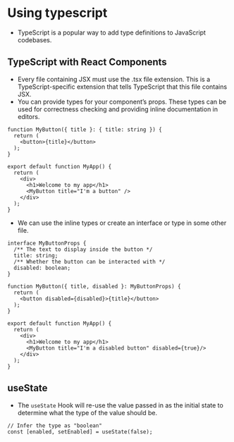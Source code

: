# Using typescript

- TypeScript is a popular way to add type definitions to JavaScript codebases.


## TypeScript with React Components 

- Every file containing JSX must use the .tsx file extension. This is a TypeScript-specific extension that tells TypeScript that this file contains JSX.
- You can provide types for your component’s props. These types can be used for correctness checking and providing inline documentation in editors.

``` TSX
function MyButton({ title }: { title: string }) {
  return (
    <button>{title}</button>
  );
}

export default function MyApp() {
  return (
    <div>
      <h1>Welcome to my app</h1>
      <MyButton title="I'm a button" />
    </div>
  );
}
```
- We can use the inline types or create an interface or type in some other file.


``` TSX
interface MyButtonProps {
  /** The text to display inside the button */
  title: string;
  /** Whether the button can be interacted with */
  disabled: boolean;
}

function MyButton({ title, disabled }: MyButtonProps) {
  return (
    <button disabled={disabled}>{title}</button>
  );
}

export default function MyApp() {
  return (
    <div>
      <h1>Welcome to my app</h1>
      <MyButton title="I'm a disabled button" disabled={true}/>
    </div>
  );
}

```


## useState 

- The `useState` Hook will re-use the value passed in as the initial state to determine what the type of the value should be.

``` TSX
// Infer the type as "boolean"
const [enabled, setEnabled] = useState(false);
```


